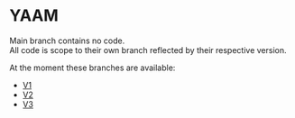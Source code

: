 # YAAM

Main branch contains no code.  
All code is scope to their own branch reflected by their respective version.

At the moment these branches are available:
- [V1](https://github.com/sebkirller/YAAM/tree/V1)
- [V2](https://github.com/sebkirller/YAAM/tree/V2)
- [V3](https://github.com/sebkirller/YAAM/tree/V3)